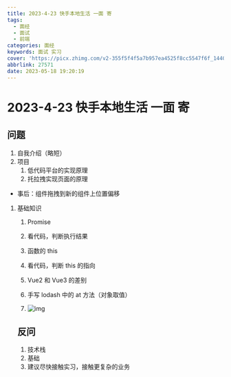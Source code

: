 ```yaml
---
title: 2023-4-23 快手本地生活 一面 寄
tags:
  - 面经
  - 面试
  - 前端
categories: 面经
keywords: 面试 实习
cover: 'https://picx.zhimg.com/v2-355f5f4f5a7b957ea4525f8cc5547f6f_1440w.jpg?source=172ae18b'
abbrlink: 27571
date: 2023-05-18 19:20:19
---
```


# 2023-4-23 快手本地生活 一面 寄

## 问题

1. 自我介绍（略短）
2. 项目
   1. 低代码平台的实现原理
   2. 托拉拽实现页面的原理

- 事后：组件拖拽到新的组件上位置偏移

1. 基础知识

   1. Promise
   2. 看代码，判断执行结果

   3. 函数的 this
   4. 看代码，判断 this 的指向

   5. Vue2 和 Vue3 的差别
   6. 手写 lodash 中的 at 方法（对象取值）
   7. ![img](https://buxinwanins.feishu.cn/space/api/box/stream/download/asynccode/?code=N2ExNjY1OTEyZDYwYmQ0OWUxYmY1MTk5YmVhOGJkNjVfVkVJd215TlhSaTlMTGpWNGN6YTZ3NXFleElvdEZHVHFfVG9rZW46Q0FVRWI5VlRmb3ZXb1N4UGs1dGNJdjZlbklmXzE2ODQ0MDg4Njk6MTY4NDQxMjQ2OV9WNA)

   ## 反问

   1. 技术栈
   2. 基础
   3. 建议尽快接触实习，接触更复杂的业务
